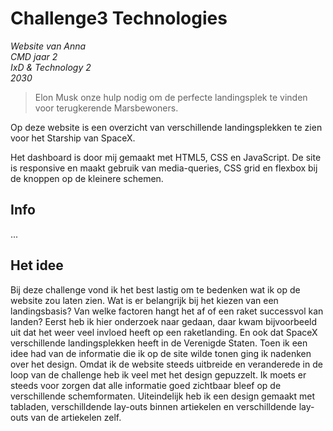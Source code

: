 # Challenge3 Technologies
_Website van Anna  
CMD jaar 2  
IxD & Technology 2  
2030_

> Elon Musk onze hulp nodig om de perfecte landingsplek te vinden voor terugkerende Marsbewoners.

Op deze website is een overzicht van verschillende landingsplekken te zien voor het Starship van SpaceX.

Het dashboard is door mij gemaakt met HTML5, CSS en JavaScript. De site is responsive en maakt gebruik van media-queries, CSS grid en flexbox bij de knoppen op de kleinere schemen. 

## Info
...

## Het idee
Bij deze challenge vond ik het best lastig om te bedenken wat ik op de website zou laten zien. Wat is er belangrijk bij het kiezen van een landingsbasis? Van welke factoren hangt het af of een raket successvol kan landen? Eerst heb ik hier onderzoek naar gedaan, daar kwam bijvoorbeeld uit dat het weer veel invloed heeft op een raketlanding. En ook dat SpaceX verschillende landingsplekken heeft in de Verenigde Staten.
Toen ik een idee had van de informatie die ik op de site wilde tonen ging ik nadenken over het design. Omdat ik de website steeds uitbreide en veranderede in de loop van de challenge heb ik veel met het design gepuzzelt. Ik moets er steeds voor zorgen dat alle informatie goed zichtbaar bleef op de verschillende schemformaten. Uiteindelijk heb ik een design gemaakt met tabladen, verschilldende lay-outs binnen artiekelen en verschilldende lay-outs van de artiekelen zelf.
